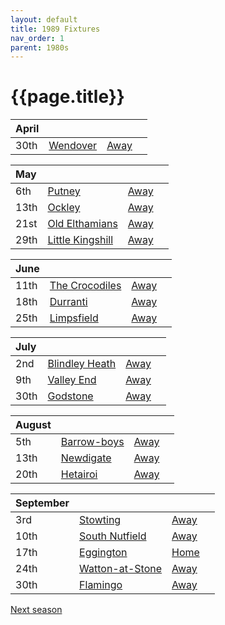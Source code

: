```yaml
---
layout: default
title: 1989 Fixtures
nav_order: 1
parent: 1980s
---
```


# {{page.title}}

| April |  |  |  |
|:---|:---|:---|:---|
| 30th | [Wendover](wendover) | [Away](https://goo.gl/maps/UMAEuC7BpMuMJcYj6) |

| May |  |  |  |
|:---|:---|:---|:---|
| 6th | [Putney](putney) | [Away](https://goo.gl/maps/9xcG2jYbQw1KmfDX7) |
| 13th | [Ockley](ockley) | [Away](https://goo.gl/maps/vmhvFhbrVZGrsXAAA) |
| 21st | [Old Elthamians](old-elthamians) | [Away](https://goo.gl/maps/FQbBNZQTFggEmhfv9) |
| 29th | [Little Kingshill](little-kingshill) | [Away](https://goo.gl/maps/JPwm5tfBfK6cjv9m6) |

| June |  |  |  |
|:---|:---|:---|:---|
| 11th | [The Crocodiles](the-crocodiles) | [Away](https://goo.gl/maps/fdXVhyS9CDX9VU1K9) |
| 18th | [Durranti](durranti) | [Away](https://goo.gl/maps/fdXVhyS9CDX9VU1K9) |
| 25th | [Limpsfield](limpsfield) | [Away](https://goo.gl/maps/cQfMoSXGaenFajMf7) |

| July |  |  |  |
|:---|:---|:---|:---|
| 2nd | [Blindley Heath](blindley-heath) | [Away](https://goo.gl/maps/DdfEGZ4dTdcXmxB87) |
| 9th | [Valley End](valley-end) | [Away](https://goo.gl/maps/nmiXsK8NVvZtpB1GA) |
| 30th | [Godstone](godstone) | [Away](https://goo.gl/maps/12XmMyHmXBto8bTV8) |

| August |  |  |  |
|:---|:---|:---|:---|
| 5th | [Barrow-boys](barrow-boys) | [Away](https://goo.gl/maps/KiuCf2WND4y4crjP7) |
| 13th | [Newdigate](newdigate) | [Away](https://goo.gl/maps/kQnkUfc3MdtqLyvd8) |
| 20th | [Hetairoi](hetairoi) | [Away](https://goo.gl/maps/AfwCKu9WW93YqXJa6) |

| September |  |  |  |
|:---|:---|:---|:---|
| 3rd | [Stowting](stowting) | [Away](https://goo.gl/maps/3Br4woRQXRqh9Uje8) |
| 10th | [South Nutfield](south-nutfield) | [Away](https://goo.gl/maps/p9X6FKNSZvxeVuEg6) |
| 17th | [Eggington](eggington) | [Home](https://goo.gl/maps/fdXVhyS9CDX9VU1K9) |
| 24th | [Watton-at-Stone](watton-at-stone) | [Away](https://goo.gl/maps/JPBQawMsjLgYtVHk9) |
| 30th | [Flamingo](flamingo) | [Away](https://goo.gl/maps/qmsr49bMaW7ubVxE8) |

[Next season](../1990)
